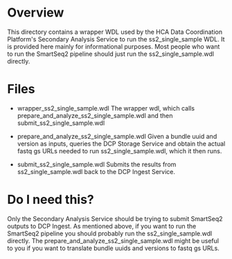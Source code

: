 # Overview

This directory contains a wrapper WDL used by the HCA Data Coordination Platform's Secondary Analysis Service to run the ss2_single_sample WDL. It is provided here mainly for informational purposes. Most people who want to run the SmartSeq2 pipeline should just run the ss2_single_sample.wdl directly.

# Files

* wrapper_ss2_single_sample.wdl
The wrapper wdl, which calls prepare_and_analyze_ss2_single_sample.wdl and then submit_ss2_single_sample.wdl

* prepare_and_analyze_ss2_single_sample.wdl
Given a bundle uuid and version as inputs, queries the DCP Storage Service and obtain the actual fastq gs URLs needed to run ss2_single_sample.wdl, which it then runs.

* submit_ss2_single_sample.wdl
Submits the results from ss2_single_sample.wdl back to the DCP Ingest Service.

# Do I need this?

Only the Secondary Analysis Service should be trying to submit SmartSeq2 outputs to DCP Ingest. As mentioned above, if you want to run the SmartSeq2 pipeline you should probably run the ss2_single_sample.wdl directly. The prepare_and_analyze_ss2_single_sample.wdl might be useful to you if you want to translate bundle uuids and versions to fastq gs URLs.
